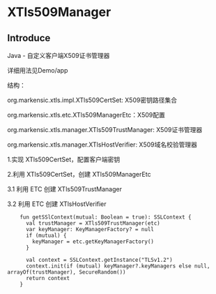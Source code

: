 # XTls509Manager
## Introduce
Java - 自定义客户端X509证书管理器

详细用法见Demo/app

结构：

org.markensic.xtls.impl.XTls509CertSet: X509密钥路径集合

org.markensic.xtls.etc.XTls509ManagerEtc：X509配置

org.markensic.xtls.manager.XTls509TrustManager: X509证书管理器

org.markensic.xtls.manager.XTlsHostVerifier: X509域名校验管理器

1.实现 XTls509CertSet，配置客户端密钥

2.利用 XTls509CertSet，创建 XTls509ManagerEtc

3.1 利用 ETC 创建 XTls509TrustManager

3.2 利用 ETC 创建 XTlsHostVerifier

``` SSLContext
    fun getSSlContext(mutual: Boolean = true): SSLContext {
      val trustManager = XTls509TrustManager(etc)
      var keyManager: KeyManagerFactory? = null
      if (mutual) {
        keyManager = etc.getKeyManagerFactory()
      }

      val context = SSLContext.getInstance("TLSv1.2")
      context.init(if (mutual) keyManager?.keyManagers else null, arrayOf(trustManager), SecureRandom())
      return context
    }
```





